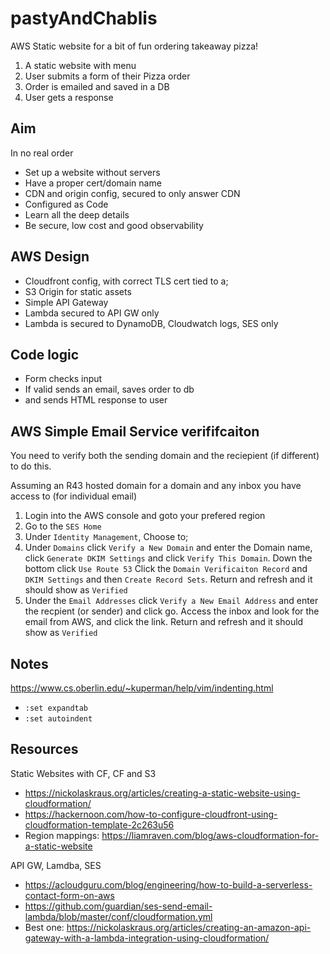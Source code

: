 # pastyAndChablis

AWS Static website for a bit of fun ordering takeaway pizza!

1. A static website with menu
1. User submits a form of their Pizza order
1. Order is emailed and saved in a DB
1. User gets a response

## Aim

In no real order

* Set up a website without servers
* Have a proper cert/domain name
* CDN and origin config, secured to only answer CDN
* Configured as Code
* Learn all the deep details
* Be secure, low cost and good observability

## AWS Design

* Cloudfront config, with correct TLS cert tied to a;
* S3 Origin for static assets
* Simple API Gateway
* Lambda secured to API GW only
* Lambda is secured to DynamoDB, Cloudwatch logs, SES only

## Code logic

* Form checks input
* If valid sends an email, saves order to db
* and sends HTML response to user

## AWS Simple Email Service verififcaiton

You need to verify both the sending domain and the reciepient (if different) to do this.

Assuming an R43 hosted domain for a domain and any inbox you have access to (for individual email)

1. Login into the AWS console and goto your prefered region
1. Go to the `SES Home`
1. Under `Identity Management`, Choose to;
1. Under `Domains` click `Verify a New Domain` and enter the Domain name, click `Generate DKIM Settings` and click `Verify This Domain`.  Down the bottom click `Use Route 53` Click the `Domain Verificaiton Record` and `DKIM Settings` and then `Create Record Sets`.  Return and refresh and it should show as `Verified`
1. Under the `Email Addresses` click `Verify a New Email Address` and enter the recpient (or sender) and click go.  Access the inbox and look for the email from AWS, and click the link.  Return and refresh and it should show as `Verified`


## Notes

https://www.cs.oberlin.edu/~kuperman/help/vim/indenting.html
* `:set expandtab`
* `:set autoindent`

## Resources

Static Websites with CF, CF and S3
* https://nickolaskraus.org/articles/creating-a-static-website-using-cloudformation/
* https://hackernoon.com/how-to-configure-cloudfront-using-cloudformation-template-2c263u56
* Region mappings: https://liamraven.com/blog/aws-cloudformation-for-a-static-website

API GW, Lamdba, SES
* https://acloudguru.com/blog/engineering/how-to-build-a-serverless-contact-form-on-aws
* https://github.com/guardian/ses-send-email-lambda/blob/master/conf/cloudformation.yml
* Best one: https://nickolaskraus.org/articles/creating-an-amazon-api-gateway-with-a-lambda-integration-using-cloudformation/
